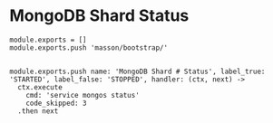 
# MongoDB Shard Status

    module.exports = []
    module.exports.push 'masson/bootstrap/'


    module.exports.push name: 'MongoDB Shard # Status', label_true: 'STARTED', label_false: 'STOPPED', handler: (ctx, next) ->
      ctx.execute
        cmd: 'service mongos status'
        code_skipped: 3
      .then next
